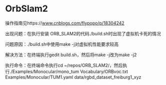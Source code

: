 # OrbSlam2
操作指南见https://www.cnblogs.com/flypopo/p/18304242

出现问题：在执行安装 ORB_SLAM2的代码./build.sh时出现了虚拟机卡死的情况

问题原因：./build.sh中使用make -j对虚拟机性能要求较高

解决方法：在终端执行gedit build.sh，然后将make -j改为make -j2

执行命令：在终端命令执行cd ~/repos/ORB_SLAM2/，然后执行./Examples/Monocular/mono_tum Vocabulary/ORBvoc.txt Examples/Monocular/TUM1.yaml data/rgbd_dataset_freiburg1_xyz
